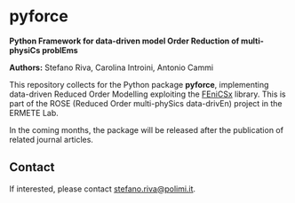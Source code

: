 # pyforce
**Python Framework for data-driven model Order Reduction of multi-physiCs problEms**

**Authors:** Stefano Riva, Carolina Introini, Antonio Cammi

This repository collects for the Python package **pyforce**, implementing data-driven Reduced Order Modelling exploiting the [FEniCSx](https://fenicsproject.org/) library. This is part of the ROSE (Reduced Order multi-phySics data-drivEn) project in the ERMETE Lab.

In the coming months, the package will be released after the publication of related journal articles.

## Contact
If interested, please contact stefano.riva@polimi.it.
